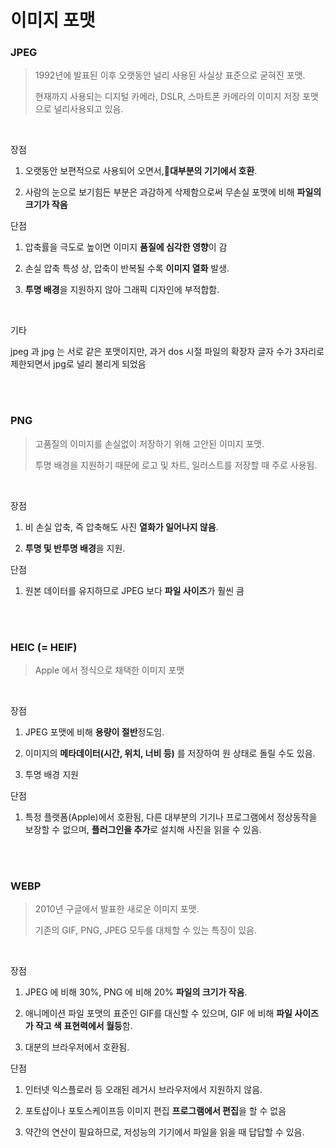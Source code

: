 # 이미지 포맷

### JPEG

> 1992년에 발표된 이후 오랫동안 널리 사용된 사실상 표준으로 굳혀진 포맷.
> 
> 현재까지 사용되는 디지털 카메라, DSLR, 스마트폰 카메라의 이미지 저장 포맷으로 널리사용되고 있음.

<br />

장점

1. 오랫동안 보편적으로 사용되어 오면서,**대부분의 기기에서 호환**.

2. 사람의 눈으로 보기힘든 부분은 과감하게 삭제함으로써 무손실 포맷에 비해 **파일의 크기가 작음**

단점

1. 압축률을 극도로 높이면 이미지 **품질에 심각한 영향**이 감

2. 손실 압축 특성 상, 압축이 반복될 수록 **이미지 열화** 발생.

3. **투명 배경**을 지원하지 않아 그래픽 디자인에 부적합함.

<br />

기타

jpeg 과 jpg 는 서로 같은 포맷이지만, 과거 dos 시절 파일의 확장자 글자 수가 3자리로 제한되면서 jpg로 널리 불리게 되었음

<br />

<br />

### PNG

> 고품질의 이미지를 손실없이 저장하기 위해 고안된 이미지 포맷.
> 
> 투명 배경을 지원하기 때문에 로고 및 차트, 일러스트를 저장할 때 주로 사용됨.

<br />

장점

1. 비 손실 압축, 즉 압축해도 사진 **열화가 일어나지 않음**.

2. **투명 및 반투명 배경**을 지원.

단점

1. 원본 데이터를 유지하므로 JPEG 보다 **파일 사이즈**가 훨씬 큼

<br />

<br />

### HEIC (= HEIF)

> Apple 에서 정식으로 채택한 이미지 포맷

<br />

장점

1. JPEG 포맷에 비해 **용량이 절반**정도임.

2. 이미지의 **메타데이터(시간, 위치, 너비 등)** 를 저장하여 원 상태로 돌릴 수도 있음.

3. 투명 배경 지원

단점

1. 특정 플랫폼(Apple)에서 호환됨, 다른 대부분의 기기나 프로그램에서 정상동작을 보장할 수 없으며, **플러그인을 추가**로 설치해 사진을 읽을 수 있음.

<br />

<br />

### WEBP

> 2010년 구글에서 발표한 새로운 이미지 포맷.
> 
> 기존의 GIF, PNG, JPEG 모두를 대체할 수 있는 특징이 있음. 

<br />

장점

1. JPEG 에 비해 30%, PNG 에 비해 20% **파일의 크기가 작음**.

2. 애니메이션 파일 포맷의 표준인 GIF를 대신할 수 있으며, GIF 에 비해 **파일 사이즈가 작고 색 표현력에서 월등**함.

3. 대분의 브라우저에서 호환됨.

단점

1. 인터넷 익스플로러 등 오래된 레거시 브라우저에서 지원하지 않음.

2. 포토샵이나 포토스케이프등 이미지 편집 **프로그램에서 편집**을 할 수 없음

3. 약간의 연산이 필요하므로, 저성능의 기기에서 파일을 읽을 때 답답할 수 있음.
